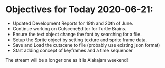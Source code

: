 # Objectives for Today 2020-06-21:

- Updated Development Reports for 19th and 20th of June.
- Continue working on CutsceneEditor for Turtle Brains.
- Ensure the text object change the font by searching for a file.
- Setup the Sprite object by setting texture and sprite frame data.
- Save and Load the cutscene to file (probably use existing json format)
- Start adding concept of keyframes and a time sequencer

The stream will be a longer one as it is Alakajam weekend!
